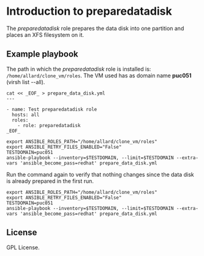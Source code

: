# Introduction to preparedatadisk

The *preparedatadisk* role prepares the data disk into
one partition and places an XFS filesystem on it.

## Example playbook

The path in which the *preparedatadisk* role is installed is:
`/home/allard/clone_vm/roles`. The VM used has as domain name
**puc051** (virsh list --all).

```
cat << _EOF_ > prepare_data_disk.yml
---

- name: Test preparedatadisk role
  hosts: all
  roles:
    - role: preparedatadisk
_EOF_

export ANSIBLE_ROLES_PATH="/home/allard/clone_vm/roles"
export ANSIBLE_RETRY_FILES_ENABLED="False"
TESTDOMAIN=puc051
ansible-playbook --inventory=$TESTDOMAIN, --limit=$TESTDOMAIN --extra-vars 'ansible_become_pass=redhat' prepare_data_disk.yml

```

Run the command again to verify that nothing changes since
the data disk is already prepared in the first run.

```
export ANSIBLE_ROLES_PATH="/home/allard/clone_vm/roles"
export ANSIBLE_RETRY_FILES_ENABLED="False"
TESTDOMAIN=puc051
ansible-playbook --inventory=$TESTDOMAIN, --limit=$TESTDOMAIN --extra-vars 'ansible_become_pass=redhat' prepare_data_disk.yml

```

## License
GPL License.
